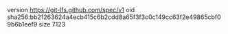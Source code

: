 version https://git-lfs.github.com/spec/v1
oid sha256:bb21263624a4ecb415c6b2cdd8a65f3f3c0c149cc63f2e49865cbf09b6b1eef9
size 7123
